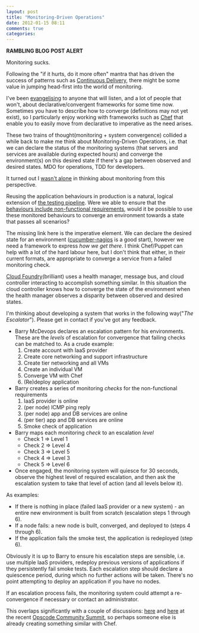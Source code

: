 ```yaml
---
layout: post
title: "Monitoring-Driven Operations"
date: 2012-01-15 08:11
comments: true
categories: 
---
```

**RAMBLING BLOG POST ALERT**

Monitoring sucks.

Following the "if it hurts, do it more often" mantra that has driven the success of patterns such as [Continuous Delivery](http://continuousdelivery.com/), there might be some value in jumping head-first into the world of monitoring.

I've been [evangelising](http://www.eatliver.com/img/2005/638.jpg) to anyone that will listen, and a lot of people that won't, about declarative/convergent frameworks for some time now. Sometimes you have to describe how to converge (definitions may not yet exist), so I particularly enjoy working with frameworks such as [Chef](http://wiki.opscode.com/display/chef/Home) that enable you to easily move from declarative to imperative as the need arises.

These two trains of thought(monitoring + system convergence) collided a while back to make me think about Monitoring-Driven Operations, i.e. that we can declare the status of the monitoring systems (that servers and services are available during expected hours) and converge the environment(s) on this desired state if there's a gap between observed and desired states. MDO for operations, TDD for developers.

It turned out I [wasn't alone](http://dev.hubspot.com/bid/65871/Monitoring-Driven-DevOps) in thinking about monitoring from this perspective.

Reusing the application behaviours in production is a natural, logical extension of [the testing pipeline](blog/2011/11/13/the-testing-pipeline/). Were we able to ensure that the [behaviours include non-functional requirements](blog/2012/01/15/bridging-the-gap-between-functional-and-non-functional/), would it be possible to use these monitored behaviours to converge an environment towards a state that passes all scenarios?

The missing link here is the imperative element. We can declare the desired state for an environment ([cucumber-nagios](http://auxesis.github.com/cucumber-nagios/) is a good start), however we need a framework to express *how we get there*. I think Chef/Puppet can help with a lot of the hard labour here, but I don't think that either, in their current formats, are appropriate to converge a service from a failed monitoring check.

[Cloud Foundry](https://github.com/cloudfoundry/)(brilliant) uses a health manager, message bus, and cloud controller interacting to accomplish something similar. In this situation the cloud controller knows how to converge the state of the environment when the health manager observes a disparity between observed and desired states.

I'm thinking about developing a system that works in the following way("*The Escalator*"). Please get in contact if you've got any feedback.

* Barry McDevops declares an escalation pattern for his environments. These are the *levels* of escalation for convergence that failing checks can be matched to. As a crude example:
    1. Create account with IaaS provider
    2. Create core networking and support infrastructure
    3. Create tier networking and all VMs
    4. Create an individual VM
    5. Converge VM with Chef
    6. (Re)deploy application
* Barry creates a series of monitoring *checks* for the non-functional requirements
    1. IaaS provider is online
    2. (per node) ICMP ping reply
    3. (per node) app and DB services are online
    4. (per tier) app and DB services are online
    5. Smoke check of application
* Barry maps each monitoring *check* to an escalation *level*
    - Check 1 => Level 1
    - Check 2 => Level 4
    - Check 3 => Level 5
    - Check 4 => Level 3
    - Check 5 => Level 6
* Once engaged, the monitoring system will quiesce for 30 seconds, observe the highest level of required escalation, and then ask the escalation system to take that level of action (and all levels below it).

As examples:
- If there is nothing in place (failed IaaS provider or a new system) - an entire new environment is built from scratch (escalation steps 1 through 6).
- If a node fails: a new node is built, converged, and deployed to (steps 4 through 6).
- If the application fails the smoke test, the application is redeployed (step 6).

Obviously it is up to Barry to ensure his escalation steps are sensible, i.e. use multiple IaaS providers, redeploy previous versions of applications if they persistently fail smoke tests. Each escalation step should declare a quiescence period, during which no further actions will be taken. There's no point attempting to deploy an application if you have no nodes.

If an escalation process fails, the monitoring system could attempt a re-convergence if necessary or contact an administrator.

This overlaps significantly with a couple of discussions: [here](http://wiki.opscode.com/display/chef/Cluster+Orchestration) and [here](http://wiki.opscode.com/display/chef/Management+of+External+Entitites) at the recent [Opscode Community Summit](http://wiki.opscode.com/display/chef/Opscode+Community+Summit+1), so perhaps someone else is already creating something similar with Chef.